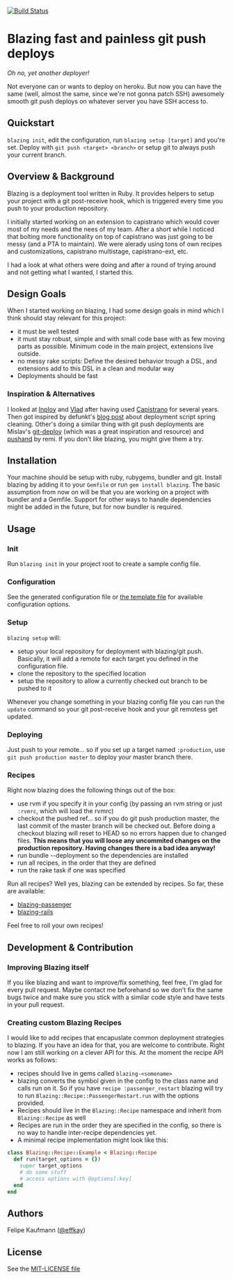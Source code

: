 [![Build Status](https://secure.travis-ci.org/effkay/blazing.png?branch=master)](http://travis-ci.org/effkay/blazing)

# Blazing fast and painless git push deploys

*Oh no, yet another deployer!*

Not everyone can or wants to deploy on heroku. But now you can have the same (well, almost the same, since we're not gonna patch SSH) awesomely smooth git push deploys on whatever server you have SSH access to.

## Quickstart

`blazing init`, edit the configuration, run `blazing setup [target]` and you're set. Deploy with `git push <target> <branch>` or setup git to always push your current branch.

## Overview & Background

Blazing is a deployment tool written in Ruby. It provides helpers to setup your project with a git post-receive hook, which is triggered every time you push to your production repository.

I initially started working on an extension to capistrano which would cover most of my needs and the nees of my team. After a short while I noticed that bolting more functionality on top of capistrano was just going to be messy (and a PTA to maintain). We were alerady using tons of own recipes and customizations, capistrano multistage, capistrano-ext, etc.
 
I had a look at what others were doing and after a round of trying around and not getting what I wanted, I started this.
 
## Design Goals

When I started working on blazing, I had some design goals in mind which I think should stay relevant for this project:

- it must be well tested
- it must stay robust, simple and with small code base with as few moving parts as possible. Minimum code in the main project, extensions live outside.
- no messy rake scripts: Define the desired behavior trough a DSL, and extensions add to this DSL in a clean and modular way
- Deployments should be fast

### Inspiration & Alternatives
 
I looked at [Inploy](https://github.com/dcrec1/inploy) and [Vlad](https://github.com/seattlerb/vlad) after having used [Capistrano](https://github.com/capistrano/capistrano) for several
years. Then got inspired by defunkt's
[blog post](https://github.com/blog/470-deployment-script-spring-cleaning) about deployment script spring cleaning. Other's doing a similar thing with git push deployments are Mislav's [git-deploy](https://github.com/mislav/git-deploy) (which was a great inspiration and resource) and [pushand](https://github.com/remi/pushand.git) by remi. If you don't like blazing, you might give them a try.

## Installation

Your machine should be setup with ruby, rubygems, bundler and git. Install blazing by adding it to your `Gemfile` or run `gem install blazing`. The basic assumption from now on will be that you are working on a project with bundler and a Gemfile. Support for other ways to handle dependencies might be added in the future, but for now bundler is required.

## Usage

### Init

Run `blazing init` in your project root to create a sample config file. 

### Configuration

See the generated configuration file or [the template file](https://github.com/effkay/blazing/blob/master/lib/blazing/templates/config.erb) for available configuration options.

### Setup

`blazing setup` will:

* setup your local repository for deployment with blazing/git push. Basically, it will add a remote for each target you defined in the configuration file.
* clone the repository to the specified location
* setup the repository to allow a currently checked out branch to be pushed to it

Whenever you change something in your blazing config file you can run the `update` command so your git post-receive hook and your git remotess get updated.

### Deploying

Just push to your remote… so if you set up a target named `:production`, use `git push production master` to deploy your master branch there.

### Recipes

Right now blazing does the following things out of the box:

* use rvm if you specify it in your config (by passing an rvm string or just `:rvmrc`, which will load the rvmrc)
* checkout the pushed ref… so if you do git push production master, the last commit of the master branch will be checked out. Before doing a checkout blazing will reset to HEAD so no errors happen due to changed files. **This means that you will loose any uncommited changes on the production repository. Having changes there is a bad idea anyway!**
* run bundle --deployment so the dependencies are installed
* run all recipes, in the order that they are defined
* run the rake task if one was specified

Run all recipes? Well yes, blazing can be extended by recipes. So far, these are available:

* [blazing-passenger](https://github.com/effkay/blazing-passenger)
* [blazing-rails](https://github.com/effkay/blazing-rails)

Feel free to roll your own recipes!

## Development & Contribution

### Improving Blazing itself

If you like blazing and want to improve/fix something, feel free, I'm glad for every pull request. Maybe contact me beforehand so we don't fix the same bugs twice and make sure you stick with a similar code style and have tests in your pull request. 

### Creating custom Blazing Recipes

I would like to add recipes that encapuslate common deployment strategies to blazing. If you have an idea for that, you are welcome to contribute. Right now I am still working on a clever API for this. At the moment the recipe API works as follows:

* recipes should live in gems called `blazing-<somename>`
* blazing converts the symbol given in the config to the class name and calls run on it. So if you have `recipe :passenger_restart` blazing will try to run `Blazing::Recipe::PassengerRestart.run` with the options provided.
* Recipes should live in the `Blazing::Recipe` namespace and inherit from `Blazing::Recipe` as well
* Recipes are run in the order they are specified in the config, so there is no way to handle inter-recipe dependencies yet.
* A minimal recipe implementation might look like this:

```ruby
class Blazing::Recipe::Example < Blazing::Recipe
  def run(target_options = {})
    super target_options
    # do some stuff
    # access options with @options[:key]
  end
end
```

## Authors

Felipe Kaufmann ([@effkay][])

## License

See the [MIT-LICENSE file](https://github.com/effkay/blazing/blob/master/MIT-LICENCE)

[@effkay]: https://github.com/effkay
